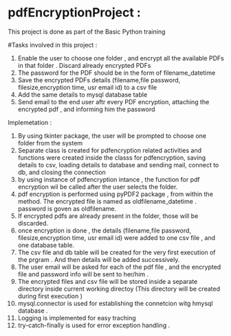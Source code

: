 # pdfEncryptionProject :
This project is done as part of the Basic Python training 

#Tasks involved in this project  : 

1. Enable the user to choose one folder , and encrypt all the available PDFs in that folder . Discard already encrypted PDFs 
2. The password for the PDF should be in the form of filename_datetime 
3. Save the encrypted PDFs details (filename,file password, filesize,encryption time, usr email id) to a csv file 
4. Add the same details to mysql database table 
5. Send email to the end user aftr every PDF encryption, attaching the encrypted pdf , and informing him the password 

Implemetation :

1. By using tkinter package, the user will be prompted to choose one folder from the system 
2. Separate class is created for pdfencryption related activities and functions were created inside the classs for pdfencryption, saving details to csv, loading details to database and sending mail, connect to db, and closing the connection 
3. by using instance of pdfencryption intance , the function for pdf encryption wil be called after the user selects the folder. 
4. pdf encryption is performed using pyPDF2 package , from within the method. The encrypted file is named as oldfilename_datetime . password is goven as oldfilename. 
5. If encrypted pdfs are already present in the folder, those will be discarded. 
6. once encryption is done , the details (filename,file password, filesize,encryption time, usr email id) were added to one csv file , and one database table. 
7. The csv file and db table  will be created for the very first execution of the prgram . And then details will be added successively. 
8. The user email will be asked for each of the pdf file , and the encrypted file and password info  will be sent to her/him .
9. The encrypted files and csv file will be stored inside a separate directory inside current working directoy (This directory will be created during first execution ) 
10. mysql.connector is used for establishing the connetcion witg hmysql database . 
11. Logging is implemented for easy traching 
12. try-catch-finally is used for error exception handling . 




